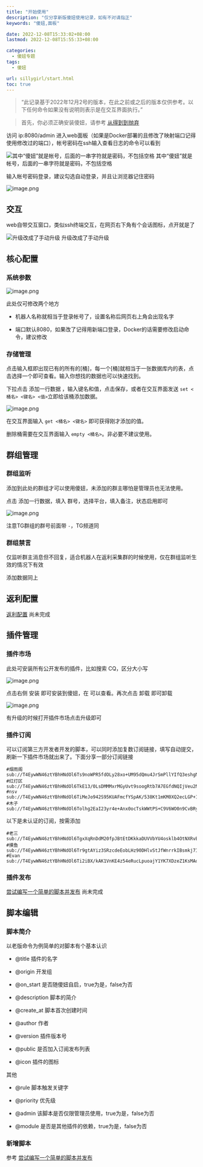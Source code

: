 ```yaml
---
title: "开始使用"
description: "仅分享新版傻妞使用记录，如有不对请指正"
keywords: "傻妞,面板"

date: 2022-12-08T15:33:02+08:00
lastmod: 2022-12-08T15:55:33+08:00

categories:
  - 傻妞专题
tags:
  - 傻妞

url: sillygirl/start.html
toc: true
---
```


> “此记录基于2022年12月2号的版本，在此之前或之后的版本仅供参考。以下任何命令如果没有说明则表示是在交互界面执行。”

> 首先，你必须正确安装傻妞，请参考 [从得到到抛弃](getToThrow.html)

访问 ip:8080/admin 进入web面板（如果是Docker部署的且修改了映射端口记得使用修改过的端口），帐号密码在ssh输入查看日志的命令可以看到 

![其中“傻妞”就是帐号，后面的一串字符就是密码，不包括空格](start/image.png)
其中“傻妞”就是帐号，后面的一串字符就是密码，不包括空格

输入帐号密码登录，建议勾选自动登录，并且让浏览器记住密码

![image.png](start/image1.png)

## 交互

web自带交互窗口，类似ssh终端交互，在网页右下角有个会话图标，点开就是了

![升级改成了手动升级](start/image2.png)
升级改成了手动升级

## 核心配置

### 系统参数

![image.png](start/image3.png)

此处仅可修改两个地方

- 机器人名称就相当于登录帐号了，设置名称后网页右上角会出现名字

- 端口默认8080，如果改了记得用新端口登录，Docker的话需要修改启动命令，建议修改

### 存储管理

点击输入框即出现已有的所有的[桶]，每一个[桶]就相当于一张数据库内的表，点击选择一个即可查看。输入你想找的数据也可以快速找到。

下拉点击 添加一行数据 ，输入键名和值，点击保存，或者在交互界面发送 `set <桶名> <键名> <值>`立即给该桶添加数据。

![image.png](start/image4.png)

在交互界面输入 `get <桶名> <键名>` 即可获得刚才添加的值。

删除桶需要在交互界面输入 `empty <桶名>`。非必要不建议使用。

## 群组管理

### 群组监听

添加到此处的群组才可以使用傻妞，未添加的群主哪怕是管理员也无法使用。

点击 添加一行数据，填入 群号，选择平台，填入备注，状态启用即可

![image.png](start/image5.png)

注意TG群组的群号前面带 `-`，TG频道同

### 群组禁言

仅监听群主消息但不回复，适合机器人在返利采集群的时候使用，仅在群组监听生效的情况下有效

添加数据同上

## 返利配置

[返利配置](rebate.html) 尚未完成

## 插件管理

### 插件市场

此处可安装所有公开发布的插件，比如搜索 CQ，区分大小写

![image.png](start/image6.png)

点击右侧 安装 即可安装到傻妞，在 可以查看。再次点击 卸载 即可卸载

![image.png](start/image7.png)

有升级的时候打开插件市场点击升级即可

### 插件订阅

可以订阅第三方开发者开发的脚本，可以同时添加复数订阅链接，填写自动提交，刷新一下插件市场就出来了。下面分享一部分订阅链接

```Shell
#烟雨阁
sub://T4EywWN46ztYBhHNdOl6Ts9noWPR5fdOLy28xo+UM95dQmu4JrSmPllYIfQ3eshgNsVbPuTo2eyNfDX7tDLrNxGYTGSGNDeGLMJpBxS6UnS9p6wOtAS8uFPFm3u+f0EW/VKNPYHAxRYIFP4j30qCGeHBwKhcuDiRbJfokC8oUU0=
#红灯区
sub://T4EywWN46ztYBhHNdOl6TkE13/0LsDMMMxrMGyUvt9soogRtb7A7EGfdNQIjVeu2NHK38DucJa4jpNYfE7HSFccJIQP4Zx9GAAQqKscQvzEG+BOpX4JLr1y+iETeYJSF
#nsv
sub://T4EywWN46ztYBhHNdOl6TiMeJo942S95KUAFmcfYSpAK/538Kt1mKM0XQ2ecLGP+1QHmAXQpsQRnICMkp0A4hWHsocaAqAGlIrg1eV5clc6KRmtV+dAjOU8Ej00/vLAh
#木子
sub://T4EywWN46ztYBhHNdOl6Tolhg2EaI23yr4e+Anx0ocTskWWtPS+C9V6WO0n9CvBRy2LQC/YqXni/dZg1SPUoQZ2RoSCEirmUZPhu5eF8vYCKxBNCaF8tUMA2CLvDlGHq
```

以下是未认证的订阅，按需添加

```Shell
#老三
sub://T4EywWN46ztYBhHNdOl6TgxXqRnDdM20fpJBtEtDKkkaDUVVbYU4osklb4OtNXRvEFmaN/eKUVdJSwhtnJY1N1000iIKTqbH2kU157p4V1VXaoSm41DaiJGPV7ybeWZh
#摸鱼
sub://T4EywWN46ztYBhHNdOl6Tr9gtAYiz3SRzcdeEobLHz90DHlvStJfWnrrkIBsmkj7IOvMl+lbwQYbGyZbUsPNftcvldmoonfat85juJ9oMGbGCLDzmpmxQs2V3/KTovRrgZRYrm6/8fNKHIglNorss7TzByd3Xhq8vDXtqDGZP1A=
#Evan
sub://T4EywWN46ztYBhHNdOl6Ti2iBX/kAK1VnKE4z54eRucLpuoajY1YK7XDzeZ1KsMAoENOg344ZrOL8dudFRK3+noxEQNbCKKrtmAAE3XuE/s=
```

### 插件发布

[尝试编写一个简单的脚本并发布](write-script.html)  尚未完成

## 脚本编辑

### 脚本简介

以老版命令为例简单的对脚本有个基本认识

- @title 插件的名字

- @origin 开发组

- @on_start 是否随傻妞自启，true为是，false为否

- @description 脚本的简介

- @create_at 脚本首次创建时间

- @author 作者

- @version 插件版本号

- @public 是否加入订阅发布列表

- @icon 插件的图标

其他

- @rule 脚本触发关键字

- @priority 优先级

- @admin 该脚本是否仅限管理员使用，true为是，false为否

- @module 是否是其他插件的依赖，true为是，false为否

### 新增脚本

参考 [尝试编写一个简单的脚本并发布](write-script.html)